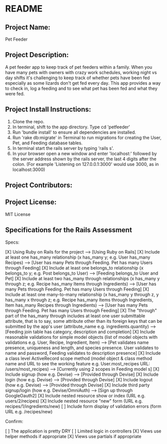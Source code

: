 # README

## Project Name: ## 
Pet Feeder

## Project Description: ## 
A pet feeder app to keep track of pet feeders within a family. When you have many pets with owners with crazy work schedules, working night vs day shifts it's challenging to keep track of whether pets have been fed especially as some lizards don't get fed every day. This app provides a way to check in, log a feeding and to see what pet has been fed and what they were fed. 

## Project Install Instructions: ## 
1. Clone the repo.
2. In terminal, shift to the app directory. Type cd 'petfeeder'
3. Run 'bundle install' to ensure all dependencies are installed. 
4. Run 'rake db:migrate' in Terminal to run migrations for creating the User, Pet, and Feeding database tables.
5. In terminal start the rails server by typing 'rails s'.
8. In your browser open a new window and enter 'localhost:' followed by the server address shown by the rails server, the last 4 digits after the colon. (For example 'Listening on 127.0.0.1:3000' would use 3000, as in localhost:3000)


## Project Contributors: ##


## Project License: ## 
MIT License



## Specifications for the Rails Assessment ##

Specs:

[X] Using Ruby on Rails for the project --> [Using Ruby on Rails] 
[X] Include at least one has_many relationship (x has_many y; e.g. User has_many Recipes) --> [User has many Pets through Feeding. Pet has many Users through Feeding]
[X] Include at least one belongs_to relationship (x belongs_to y; e.g. Post belongs_to User) --> [Feeding belongs_to User and Pet]
[X] Include at least two has_many through relationships (x has_many y through z; e.g. Recipe has_many Items through Ingredients) --> [User has many Pets through Feeding. Pet has many Users through Feeding]
[X] Include at least one many-to-many relationship (x has_many y through z, y has_many x through z; e.g. Recipe has_many Items through Ingredients, Item has_many Recipes through Ingredients) --> [User has many Pets through Feeding. Pet has many Users through Feeding]
[X] The "through" part of the has_many through includes at least one user submittable attribute, that is to say, some attribute other than its foreign keys that can be submitted by the app's user (attribute_name e.g. ingredients.quantity) --> [Feeding join table has category, description and completion]
[X] Include reasonable validations for simple model objects (list of model objects with validations e.g. User, Recipe, Ingredient, Item) --> [Pet validates name presence, uniqueness and length, and species presence. User validates to name and password, Feeding validates to description presence]
[X] Include a class level ActiveRecord scope method (model object & class method name and URL to see the working feature e.g. User.most_recipes URL: /users/most_recipes) --> [Currently using 2 scopes in Feeding model s]
[X] Include signup (how e.g. Devise) --> [Provided through Devise]
[X] Include login (how e.g. Devise) --> [Provided through Devise]
[X] Include logout (how e.g. Devise) --> [Provided through Devise]
[X] Include third party signup/login (how e.g. Devise/OmniAuth) --> [Sign up through GoogleOauth2]
[X] Include nested resource show or index (URL e.g. users/2/recipes)
[X] Include nested resource "new" form (URL e.g. recipes/1/ingredients/new)
[ ] Include form display of validation errors (form URL e.g. /recipes/new)

Confirm:

[ ] The application is pretty DRY
[ ] Limited logic in controllers
[X] Views use helper methods if appropriate
[X] Views use partials if appropriate








